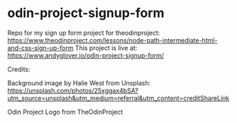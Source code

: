 # odin-project-signup-form
Repo for my sign up form project for theodinproject: https://www.theodinproject.com/lessons/node-path-intermediate-html-and-css-sign-up-form
This project is live at: https://www.andyglover.io/odin-project-signup-form/

Credits:

Background image by Halie West from Unsplash:
https://unsplash.com/photos/25xggax4bSA?utm_source=unsplash&utm_medium=referral&utm_content=creditShareLink

Odin Project Logo from TheOdinProject